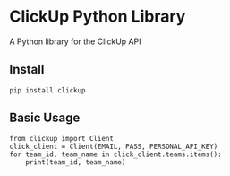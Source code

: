 # ClickUp Python Library

A Python library for the ClickUp API

## Install
```pip install clickup```

## Basic Usage
```
from clickup import Client
click_client = Client(EMAIL, PASS, PERSONAL_API_KEY)
for team_id, team_name in click_client.teams.items():
    print(team_id, team_name)
